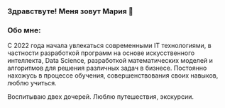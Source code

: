 ### Здравствуте! Меня зовут Мария 👋

### Обо мне:
С 2022 года начала увлекаться современными IT технологиями, в частности разработкой программ на основе искусственного интеллекта, Data Science, разработкой математических моделей и алгоритмов для решения различных задач в бизнесе.
Постоянно нахожусь в процессе обучения, совершенствования своих навыков, люблю учиться.

Воспитываю двeх дочерей. Люблю путешествия, экскурсии.

